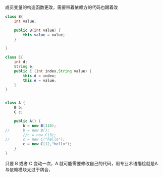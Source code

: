 成员变量的构造函数更改，需要带着依赖方的代码也跟着改
```java
class B{
    int value;

    public B(int value) {
        this.value = value;
    }

}

class C{
    int d;
    String e;
    public C (int index,String value) {
        this.d = index;
        this.e = value;
    }
}


class A {
    B b;
    C c;

    public A() {
        b = new B(110);
//      b = new B();
        //c = new C(3);
//      c = new C("hello");
        c = new C(12,"hello");
    }
}
```
只要 B 或者 C 变动一次，A 就可能需要修改自己的代码，用专业术语描绘就是A 与依赖模块太过于耦合，